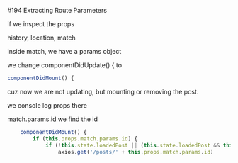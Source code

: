 #194 Extracting Route Parameters

if we inspect the props

history, location, match

inside match, we have a params object

we change componentDidUpdate() { to 

```js
componentDidMount() {
```

cuz now we are not updating, but mounting or removing the post.

we console log props there

match.params.id we find the id

```js
    componentDidMount() {
        if (this.props.match.params.id) {
            if (!this.state.loadedPost || (this.state.loadedPost && this.state.loadedPost.id !== this.props.id)) {
                axios.get('/posts/' + this.props.match.params.id)
```



